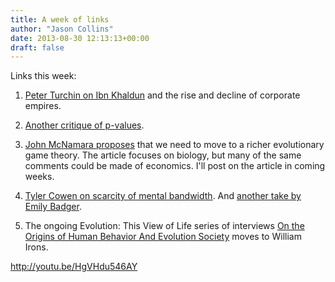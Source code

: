 ```yaml
---
title: A week of links
author: "Jason Collins"
date: 2013-08-30 12:13:13+00:00
draft: false
---
```


Links this week:



	
  1. [Peter Turchin on Ibn Khaldun](http://socialevolutionforum.com/2013/08/26/ibn-khaldun-on-the-rise-and-decline-of-corporate-empires/) and the rise and decline of corporate empires.

	
  2. [Another critique of p-values](http://nautil.us/issue/4/the-unlikely/sciences-significant-stats-problem).

	
  3. [John McNamara proposes](http://rsif.royalsocietypublishing.org/content/10/88/20130544.full) that we need to move to a richer evolutionary game theory. The article focuses on biology, but many of the same comments could be made of economics. I'll post on the article in coming weeks.

	
  4. [Tyler Cowen on scarcity of mental bandwidth](http://marginalrevolution.com/marginalrevolution/2013/08/scarcity-why-having-too-little-means-so-much.html). And [another take by Emily Badger](http://www.theatlanticcities.com/jobs-and-economy/2013/08/how-poverty-taxes-brain/6716/).

	
  5. The ongoing Evolution: This View of Life series of interviews [On the Origins of Human Behavior And Evolution Society](http://www.thisviewoflife.com/index.php/magazine/articles/on-the-origins-of-human-behavior-and-evolution-society-william-irons) moves to William Irons.


http://youtu.be/HgVHdu546AY
